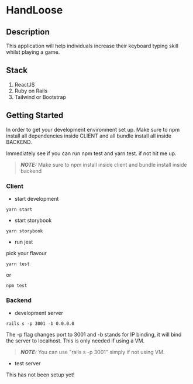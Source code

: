 # HandLoose

## Description

This application will help individuals increase their keyboard typing skill whilst playing a game.

## Stack

1. ReactJS
2. Ruby on Rails
3. Tailwind or Bootstrap

## Getting Started

In order to get your development environment set up.
Make sure to npm install all dependencies inside CLIENT and all bundle install all inside BACKEND.

Immediately see if you can run npm test and yarn test. if not hit me up.

> **_NOTE:_** Make sure to npm install inside client and bundle install inside backend

### Client

- start development

```
yarn start
```

- start storybook

```
yarn storybook
```

- run jest

pick your flavour

```
yarn test
```

or

```
npm test
```

### Backend

- development server

```
rails s -p 3001 -b 0.0.0.0
```

The -p flag changes port to 3001 and -b stands for IP binding, it will bind the server to localhost. This is only needed if using a VM.

> **_NOTE:_** You can use "rails s -p 3001" simply if not using VM.

- test server

This has not been setup yet!
